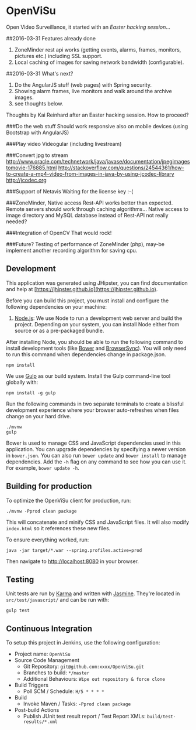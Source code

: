# OpenViSu
Open Video Surveillance, it started with an *Easter hacking session*...

##2016-03-31 Features already done
1. ZoneMinder rest api works (getting events, alarms, frames, monitors, pictures etc.) including SSL support.
2. Local caching of images for saving network bandwidth (configurable).

##2016-03-31 What's next?
1. Do the AngularJS stuff (web pages) with Spring security.
2. Showing alarm frames, live monitors and walk around the archive images.
3. see thoughts below.

Thoughts by Kai Reinhard after an Easter hacking session. How to proceed?

###Do the web stuff
Should work responsive also on mobile devices (using Bootstrap with AngularJS)

###Play video
Videogular (including livestream)

###Convert jpg to stream
http://www.oracle.com/technetwork/java/javase/documentation/jpegimagestomovie-176885.html
http://stackoverflow.com/questions/24544361/how-to-create-a-mp4-video-from-images-in-java-by-using-jcodec-library
http://jcodec.org

###Support of Netavis
Waiting for the license key :-(

###ZoneMinder, Native access
Rest-API works better than expected. Remote servers should work through caching algorithms...
Native access to image directory and MySQL database instead of Rest-API not really needed?

###Integration of OpenCV
That would rock!

###Future?
Testing of performance of ZoneMinder (php), may-be implement another recording algorithm for saving cpu.



## Development

This application was generated using JHipster, you can find documentation and help at [https://jhipster.github.io](https://jhipster.github.io).

Before you can build this project, you must install and configure the following dependencies on your machine:

1. [Node.js][]: We use Node to run a development web server and build the project.
   Depending on your system, you can install Node either from source or as a pre-packaged bundle.

After installing Node, you should be able to run the following command to install development tools (like
[Bower][] and [BrowserSync][]). You will only need to run this command when dependencies change in package.json.

    npm install

We use [Gulp][] as our build system. Install the Gulp command-line tool globally with:

    npm install -g gulp

Run the following commands in two separate terminals to create a blissful development experience where your browser
auto-refreshes when files change on your hard drive.

    ./mvnw
    gulp

Bower is used to manage CSS and JavaScript dependencies used in this application. You can upgrade dependencies by
specifying a newer version in `bower.json`. You can also run `bower update` and `bower install` to manage dependencies.
Add the `-h` flag on any command to see how you can use it. For example, `bower update -h`.


## Building for production

To optimize the OpenViSu client for production, run:

    ./mvnw -Pprod clean package

This will concatenate and minify CSS and JavaScript files. It will also modify `index.html` so it references
these new files.

To ensure everything worked, run:

    java -jar target/*.war --spring.profiles.active=prod

Then navigate to [http://localhost:8080](http://localhost:8080) in your browser.

## Testing

Unit tests are run by [Karma][] and written with [Jasmine][]. They're located in `src/test/javascript/` and can be run with:

    gulp test



## Continuous Integration

To setup this project in Jenkins, use the following configuration:

* Project name: `OpenViSu`
* Source Code Management
    * Git Repository: `git@github.com:xxxx/OpenViSu.git`
    * Branches to build: `*/master`
    * Additional Behaviours: `Wipe out repository & force clone`
* Build Triggers
    * Poll SCM / Schedule: `H/5 * * * *`
* Build
    * Invoke Maven / Tasks: `-Pprod clean package`
* Post-build Actions
    * Publish JUnit test result report / Test Report XMLs: `build/test-results/*.xml`

[JHipster]: https://jhipster.github.io/
[Node.js]: https://nodejs.org/
[Bower]: http://bower.io/
[Gulp]: http://gulpjs.com/
[BrowserSync]: http://www.browsersync.io/
[Karma]: http://karma-runner.github.io/
[Jasmine]: http://jasmine.github.io/2.0/introduction.html
[Protractor]: https://angular.github.io/protractor/
